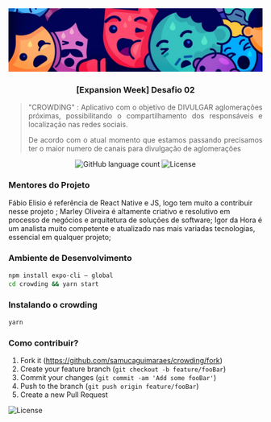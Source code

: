 <img alt="crowding" src="https://github.com/samucaguimaraes/crowding/blob/master/doc/top.png?raw=true" />

<h3 align="center">
    [Expansion Week] Desafio 02
</h3>

<blockquote align="justify">
"CROWDING" : Aplicativo com o objetivo de DIVULGAR aglomerações próximas, possibilitando o compartilhamento dos responsáveis e localização nas redes sociais.

De acordo com o atual momento que estamos passando precisamos ter o maior numero de canais para divulgação de aglomerações
</blockquote>

<p align="center">
  <img alt="GitHub language count" src="https://img.shields.io/github/languages/count/rocketseat/bootcamp-gostack-desafios?color=%2304D361">
  <img alt="License" src="https://img.shields.io/badge/license-MIT-%2304D361">
</p>

### Mentores do Projeto

Fábio Elisio é referência de React Native e JS, logo tem muito a contribuir nesse projeto ; 
Marley Oliveira é altamente criativo e resolutivo em processo de negócios e arquitetura de soluções de software;
Igor da Hora é um analista muito competente e atualizado nas mais variadas tecnologias, essencial em qualquer projeto;

### Ambiente de Desenvolvimento

```sh
npm install expo-cli — global
cd crowding && yarn start
```

### Instalando o crowding

```sh
yarn 
```

### Como contribuir?

1. Fork it (<https://github.com/samucaguimaraes/crowding/fork>)
2. Create your feature branch (`git checkout -b feature/fooBar`)
3. Commit your changes (`git commit -am 'Add some fooBar'`)
4. Push to the branch (`git push origin feature/fooBar`)
5. Create a new Pull Request

<img alt="License" src="https://img.shields.io/badge/license-MIT-%2304D361">





